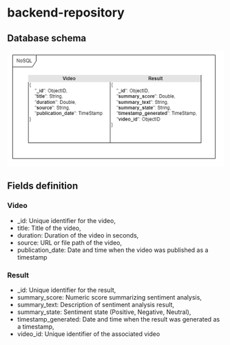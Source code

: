 # backend-repository

## Database schema
<p align="center">
    <img src="assets/db_schema.png"/>
</p>

## Fields definition

### Video 
- _id: Unique identifier for the video,
- title: Title of the video,   
- duration: Duration of the video in seconds,
- source: URL or file path of the video,
- publication_date: Date and time when the video was published as a timestamp

### Result
- _id: Unique identifier for the result,
- summary_score: Numeric score summarizing sentiment analysis,
- summary_text: Description of sentiment analysis result,
- summary_state: Sentiment state (Positive, Negative, Neutral),
- timestamp_generated: Date and time when the result was generated as a timestamp,
- video_id: Unique identifier of the associated video